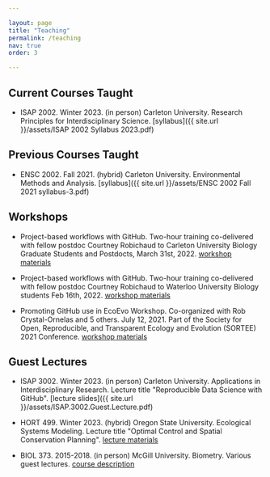 ```yaml
---

layout: page
title: "Teaching"
permalink: /teaching
nav: true
order: 3

---
```


## Current Courses Taught

* ISAP 2002. Winter 2023. (in person) Carleton University. Research Principles for Interdisciplinary Science. [syllabus]({{ site.url  }}/assets/ISAP 2002 Syllabus 2023.pdf)

## Previous Courses Taught

* ENSC 2002. Fall 2021. (hybrid) Carleton University. Environmental Methods and Analysis. [syllabus]({{ site.url  }}/assets/ENSC 2002 Fall 2021 syllabus-3.pdf)

## Workshops

* Project-based workflows with GitHub. Two-hour training co-delivered with fellow postdoc Courtney Robichaud to Carleton University Biology Graduate Students and Postdocts, March 31st, 2022. [workshop materials](https://github.com/emmajhudgins/Carleton_github)

* Project-based workflows with GitHub. Two-hour training co-delivered with fellow postdoc Courtney Robichaud to Waterloo University Biology students Feb 16th, 2022. [workshop materials](https://github.com/emmajhudgins/WEN_github)

* Promoting GitHub use in EcoEvo Workshop. Co-organized with Rob Crystal-Ornelas and 5 others. July 12, 2021. Part of the Society for Open, Reproducible, and Transparent Ecology and Evolution (SORTEE) 2021 Conference. [workshop materials](https://github.com/orgs/SORTEE-Github-Hackathon/)


## Guest Lectures

* ISAP 3002. Winter 2023. (in person) Carleton University. Applications in Interdisciplinary Research. Lecture title "Reproducible Data Science with GitHub". [lecture slides]({{ site.url  }}/assets/ISAP.3002.Guest.Lecture.pdf)

* HORT 499. Winter 2023. (hybrid) Oregon State University. Ecological Systems Modeling. Lecture title "Optimal Control and Spatial Conservation Planning". [lecture materials](https://github.com/emmajhudgins/optimization_intro_osu)

* BIOL 373. 2015-2018. (in person) McGill University. Biometry. Various guest lectures. [course description](https://www.mcgill.ca/study/2022-2023/courses/biol-373)



